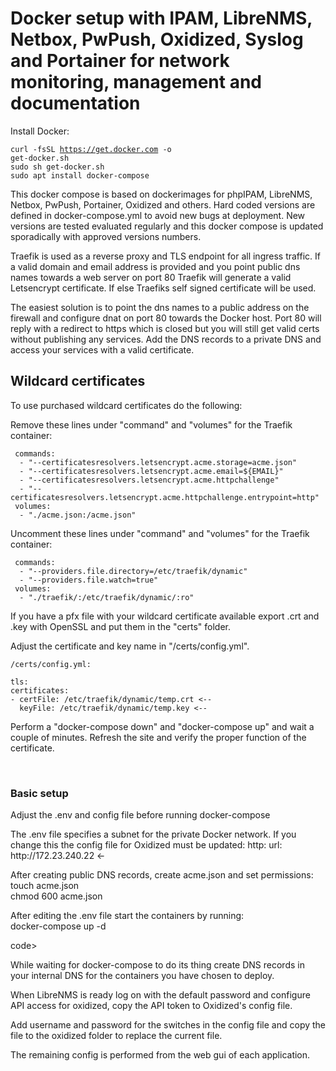 <h1>Docker setup with IPAM, LibreNMS, Netbox, PwPush, Oxidized, Syslog and Portainer for network monitoring, management and documentation</h1>

<p>Install Docker:</p>

<code>curl -fsSL https://get.docker.com -o get-docker.sh</code><br>
<code>sudo sh get-docker.sh</code><br>
<code>sudo apt install docker-compose</code>

<p>This docker compose is based on dockerimages for phpIPAM, LibreNMS, Netbox, PwPush, Portainer, Oxidized and others. Hard coded versions are defined in docker-compose.yml to avoid new bugs at deployment. New versions are tested evaluated regularly and this docker compose is updated sporadically with approved versions numbers.</p>

<p>Traefik is used as a reverse proxy and TLS endpoint for all ingress traffic. If a valid domain and email address is provided and you point public dns names towards a web server on port 80 Traefik will generate a valid Letsencrypt certificate. If else Traefiks self signed certificate will be used.
</p>

<p>The easiest solution is to point the dns names to a public address on the firewall and configure dnat on port 80 towards the Docker host. Port 80 will reply with a redirect to https which is closed but you will still get valid certs without publishing any services. Add the DNS records to a private DNS and access your services with a valid certificate.
</p>

## Wildcard certificates

To use purchased wildcard certificates do the following:

Remove these lines under "command" and "volumes" for the Traefik container:
       
     commands:
      - "--certificatesresolvers.letsencrypt.acme.storage=acme.json"
      - "--certificatesresolvers.letsencrypt.acme.email=${EMAIL}"  
      - "--certificatesresolvers.letsencrypt.acme.httpchallenge"
      - "--certificatesresolvers.letsencrypt.acme.httpchallenge.entrypoint=http"
     volumes:
      - "./acme.json:/acme.json"
      
Uncomment these lines under "command" and "volumes" for the Traefik container:</p>

     commands:
      - "--providers.file.directory=/etc/traefik/dynamic"
      - "--providers.file.watch=true"
     volumes:
      - "./traefik/:/etc/traefik/dynamic/:ro" 

<p>If you have a pfx file with your wildcard certificate available export .crt and .key with OpenSSL and put them in the "certs" folder.</p>

Adjust the certificate and key name in "/certs/config.yml".
    
    /certs/config.yml:
       
    tls:
    certificates:
    - certFile: /etc/traefik/dynamic/temp.crt <--
      keyFile: /etc/traefik/dynamic/temp.key <--
      
<p>Perform a "docker-compose down" and "docker-compose up" and wait a couple of minutes. Refresh the site and verify the proper function of the certificate.</p>

<br>
<h3>Basic setup</h3>
<p>Adjust the .env and config file before running docker-compose</p>
<p>The .env file specifies a subnet for the private Docker network. If you change this the config file for Oxidized must be updated:
http:
url: http://172.23.240.22  <-
</p>
<p>After creating public DNS records, create acme.json and set permissions:
<br>touch acme.json
<br>chmod 600 acme.json
<p>After editing the .env file start the containers by running: <BR>
<code></code>docker-compose up -d</p>code>
<p>While waiting for docker-compose to do its thing create DNS records in your internal DNS for the containers you have chosen to deploy.</p>
<p>When LibreNMS is ready log on with the default password and configure API access for oxidized, copy the API token to Oxidized's config file.</p>
<p>Add username and password for the switches in the config file and copy the file to the oxidized folder to replace the current file.</p>
<p>The remaining config is performed from the web gui of each application.</p>
